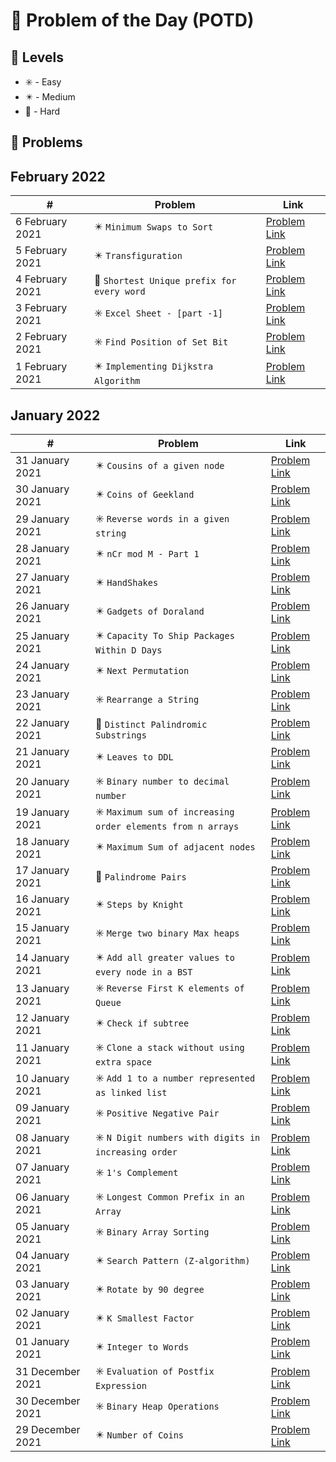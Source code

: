 # 📅 Problem of the Day (POTD)

## 💠 Levels

- ✳️ - Easy
- ✴️ - Medium
- 🔺 - Hard

## 💠 Problems

## February 2022

|      #          |Problem                          |Link                         |
|----------------|-------------------------------|-----------------------------|
|6 February 2021|✴️️️️️️️️️️️️️️ `Minimum Swaps to Sort` | [Problem Link](https://practice.geeksforgeeks.org/problems/minimum-swaps/1)|
|5 February 2021|✴️️️️️️️️️️️️️️ `Transfiguration` | [Problem Link](https://practice.geeksforgeeks.org/problems/b6b3297ccfb1ad5f66a9c2b92979170417adf114/1)|
|4 February 2021|🔺️️️️️️️️️️ `Shortest Unique prefix for every word` | [Problem Link](https://practice.geeksforgeeks.org/problems/shortest-unique-prefix-for-every-word/1#)|
|3 February 2021|✳️️️️️️️️️️ `Excel Sheet - [part -1] ` | [Problem Link](https://practice.geeksforgeeks.org/problems/excel-sheet5448/1#)|
|2 February 2021|✳️️️️️️️️️️ `Find Position of Set Bit` | [Problem Link](https://practice.geeksforgeeks.org/problems/find-position-of-set-bit3706/1)|
|1 February 2021|✴️️️️️ `Implementing Dijkstra Algorithm` | [Problem Link](https://practice.geeksforgeeks.org/problems/implementing-dijkstra-set-1-adjacency-matrix/1)|


## January 2022

|      #          |Problem                          |Link                         |
|----------------|-------------------------------|-----------------------------|
|31 January 2021|✴️️️️️ `Cousins of a given node` | [Problem Link](https://practice.geeksforgeeks.org/problems/cousins-of-a-given-node/1)|
|30 January 2021|✴️️️️️ `Coins of Geekland` | [Problem Link](https://practice.geeksforgeeks.org/problems/257a9e27fb3e58255622c8dcb06e0919cc1c6c11/1)|
|29 January 2021|✳️️️️️ `Reverse words in a given string` | [Problem Link](https://practice.geeksforgeeks.org/problems/reverse-words-in-a-given-string5459/1)|
|28 January 2021|✴️️️️️ `nCr mod M - Part 1` | [Problem Link](https://practice.geeksforgeeks.org/problems/ncr-mod-m-part-10038/1)|
|27 January 2021|✴️️️️️ `HandShakes` | [Problem Link](https://practice.geeksforgeeks.org/problems/handshakes1303/1)|
|26 January 2021|✴️️️️️ `Gadgets of Doraland` | [Problem Link](https://practice.geeksforgeeks.org/problems/bbd15e2da95880979ce65acc7360e2c5681664e65520/1)|
|25 January 2021|✴️️️️️ `Capacity To Ship Packages Within D Days` | [Problem Link](https://practice.geeksforgeeks.org/problems/capacity-to-ship-packages-within-d-days/1)|
|24 January 2021|✴️️️️️ `Next Permutation` | [Problem Link](https://practice.geeksforgeeks.org/problems/next-permutation5226/1)|
|23 January 2021|✳️️️️️ `Rearrange a String` | [Problem Link](https://practice.geeksforgeeks.org/problems/rearrange-a-string4100/1)|
|22 January 2021|🔺️️️️️️ `Distinct Palindromic Substrings` | [Problem Link](https://practice.geeksforgeeks.org/problems/distinct-palindromic-substrings5141/1#)|
|21 January 2021|✴️️️️️ `Leaves to DDL` | [Problem Link](https://practice.geeksforgeeks.org/problems/leaves-to-dll/1)|
|20 January 2021|✳️️ `Binary number to decimal number` | [Problem Link](https://practice.geeksforgeeks.org/problems/binary-number-to-decimal-number3525/1)|
|19 January 2021|✳️️ `Maximum sum of increasing order elements from n arrays` | [Problem Link](https://practice.geeksforgeeks.org/problems/maximum-sum-of-increasing-order-elements-from-n-arrays4848/1)|
|18 January 2021|✴️️️️️ `Maximum Sum of adjacent nodes` | [Problem Link](https://practice.geeksforgeeks.org/problems/maximum-sum-of-non-adjacent-nodes/1)|
|17 January 2021|🔺️️️ `Palindrome Pairs` | [Problem Link](https://practice.geeksforgeeks.org/problems/palindrome-pairs/1)|
|16 January 2021|✴️️️ `Steps by Knight` | [Problem Link](https://practice.geeksforgeeks.org/problems/steps-by-knight5927/1)|
|15 January 2021|✳️️ `Merge two binary Max heaps` | [Problem Link](https://practice.geeksforgeeks.org/problems/merge-two-binary-max-heap0144/1)|
|14 January 2021|✴️ `Add all greater values to every node in a BST` | [Problem Link](https://practice.geeksforgeeks.org/problems/add-all-greater-values-to-every-node-in-a-bst/1)|
|13 January 2021|✳️ `Reverse First K elements of Queue` | [Problem Link](https://practice.geeksforgeeks.org/problems/reverse-first-k-elements-of-queue/1)|
|12 January 2021|✴️ `Check if subtree` | [Problem Link](https://practice.geeksforgeeks.org/problems/check-if-subtree/1)|
|11 January 2021|✳️ `Clone a stack without using extra space` | [Problem Link](https://practice.geeksforgeeks.org/problems/clone-a-stack-without-usinig-extra-space/1)|
|10 January 2021|✳️ `Add 1 to a number represented as linked list` | [Problem Link](https://practice.geeksforgeeks.org/problems/add-1-to-a-number-represented-as-linked-list/1)|
|09 January 2021|✳️ `Positive Negative Pair` | [Problem Link](https://practice.geeksforgeeks.org/problems/positive-negative-pair5209/1)|
|08 January 2021|✳️ `N Digit numbers with digits in increasing order` | [Problem Link](https://practice.geeksforgeeks.org/problems/n-digit-numbers-with-digits-in-increasing-order5903/1)|
|07 January 2021|✳️ `1's Complement` | [Problem Link](https://practice.geeksforgeeks.org/problems/1s-complement2819/1)|
|06 January 2021|✳️ `Longest Common Prefix in an Array` | [Problem Link](https://practice.geeksforgeeks.org/problems/longest-common-prefix-in-an-array5129/1)|
|05 January 2021|✳️ `Binary Array Sorting` | [Problem Link](https://practice.geeksforgeeks.org/problems/binary-array-sorting-1587115620/1)|
|04 January 2021|✴️ `Search Pattern (Z-algorithm) ` | [Problem Link](https://practice.geeksforgeeks.org/problems/8dcd25918295847b4ced54055eae35a8501181c1/1)|
|03 January 2021|✴️ `Rotate by 90 degree` | [Problem Link](https://practice.geeksforgeeks.org/problems/rotate-by-90-degree0356/1#)|
|02 January 2021|✴️ `K Smallest Factor` | [Problem Link](https://practice.geeksforgeeks.org/problems/kth-smallest-factor2345/1#)           |
|01 January 2021|✴️ `Integer to Words` | [Problem Link](https://practice.geeksforgeeks.org/problems/number-to-words0335/1#)           |
|31 December 2021 | ✳️ `Evaluation of Postfix Expression`|[Problem Link](https://practice.geeksforgeeks.org/problems/evaluation-of-postfix-expression1735/1)           |
|30 December 2021| ✳️ `Binary Heap Operations`|[Problem Link](https://practice.geeksforgeeks.org/problems/operations-on-binary-min-heap/1)           |
|29 December 2021|✴️ `Number of Coins`            |[Problem Link](https://practice.geeksforgeeks.org/problems/number-of-coins1824/1)           |
